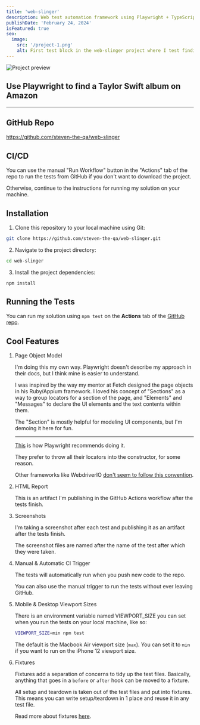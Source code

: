 ```yaml
---
title: 'web-slinger'
description: Web test automation framework using Playwright + TypeScript.
publishDate: 'February 24, 2024'
isFeatured: true
seo:
  image:
    src: '/project-1.png'
    alt: First test block in the web-slinger project where I test finding the T Swift album by product name and view details page
---
```


![Project preview](/project-1.png)

## Use Playwright to find a Taylor Swift album on Amazon

---

## GitHub Repo

https://github.com/steven-the-qa/web-slinger

## CI/CD

You can use the manual "Run Workflow" button in the "Actions" tab of the repo to run the tests from GitHub if you don't want to download the project.

Otherwise, continue to the instructions for running my solution on your machine.

## Installation

1. Clone this repository to your local machine using Git:

```bash
git clone https://github.com/steven-the-qa/web-slinger.git
```

2. Navigate to the project directory:

```bash
cd web-slinger
```

3. Install the project dependencies:

```bash
npm install
```

## Running the Tests

You can run my solution using `npm test` on the **Actions** tab of the [GitHub repo](https://github.com/steven-the-qa/web-slinger/actions/workflows/playwright.yml).

## Cool Features

1. Page Object Model

   I'm doing this my own way. Playwright doesn't describe my approach in their docs, but I think mine is easier to understand.

   I was inspired by the way my mentor at Fetch designed the page objects in his Ruby/Appium framework. I loved his concept of "Sections" as a way to group locators for a section of the page, and "Elements" and "Messages" to declare the UI elements and the text contents within them.

   The "Section" is mostly helpful for modeling UI components, but I'm demoing it here for fun.

   ***

   [This](https://playwright.dev/docs/pom) is how Playwright recommends doing it.

   They prefer to throw all their locators into the constructor, for some reason.

   Other frameworks like WebdriverIO [don't seem to follow this convention](https://webdriver.io/docs/pageobjects/).

2. HTML Report

   This is an artifact I'm publishing in the GitHub Actions workflow after the tests finish.

3. Screenshots

   I'm taking a screenshot after each test and publishing it as an artifact after the tests finish.

   The screenshot files are named after the name of the test after which they were taken.

4. Manual & Automatic CI Trigger

   The tests will automatically run when you push new code to the repo.

   You can also use the manual trigger to run the tests without ever leaving GitHub.

5. Mobile & Desktop Viewport Sizes

   There is an environment variable named VIEWPORT_SIZE you can set when you run the tests on your local machine, like so:

   ```bash
   VIEWPORT_SIZE=min npm test
   ```

   The default is the Macbook Air viewport size (`max`). You can set it to `min` if you want to run on the iPhone 12 viewport size.

6. Fixtures

   Fixtures add a separation of concerns to tidy up the test files. Basically, anything that goes in a `before` or `after` hook can be moved to a fixture.

   All setup and teardown is taken out of the test files and put into fixtures. This means you can write setup/teardown in 1 place and reuse it in any test file.

   Read more about fixtures [here](https://playwright.dev/docs/test-fixtures#creating-a-fixture).
